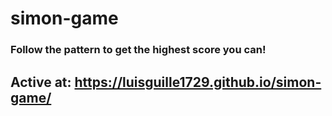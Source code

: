 # simon-game
### Follow the pattern to get the highest score you can!
## Active at: https://luisguille1729.github.io/simon-game/
